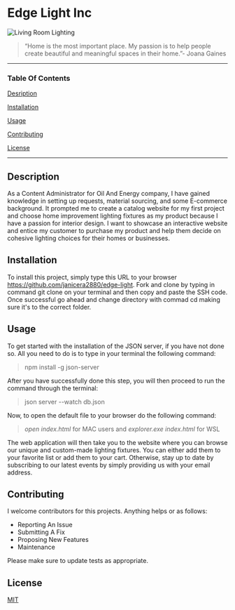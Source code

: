 # Edge Light Inc

![Living Room Lighting](https://res.litfad.com/site/img/item/2022/06/18/4989236/1200x1200.jpg) 

> “Home is the most important place. My passion is to help people create beautiful and meaningful spaces in their home.”- Joana Gaines 

 

___ 

### Table Of Contents 

[Desription](#description) 

[Installation](#installation) 

[Usage](#usage) 

[Contributing](#contributing) 

[License](#license) 

___ 

## Description 

As a Content Administrator for Oil And Energy company, I have gained knowledge in setting up requests, material sourcing, and some E-commerce background.  It prompted me to create a catalog website for my first project and choose home improvement lighting fixtures as my product because I have a passion for interior design.  I want to showcase an interactive website and entice my customer to purchase my product and help them decide on cohesive lighting choices for their homes or businesses.

## Installation 

To install this project, simply type this URL to your browser https://github.com/janicera2880/edge-light. Fork and clone by typing in command git clone on your terminal and then copy and paste the SSH code.  Once successful go ahead and change directory with commad cd making sure it's to the correct folder.


## Usage 

To get started with the installation of the JSON server, if you have not done so.  All you need to do is to type in your terminal the following command:

> npm install -g json-server

After you have successfully done this step, you will then proceed to run the command through the terminal:

> json server --watch db.json

Now, to open the default file to your browser do the following command:

> _open index.html_ for MAC users and _explorer.exe index.html_ for WSL

The web application will then take you to the website where you can browse our unique and custom-made lighting fixtures.  You can either add them to your favorite list or add them to your cart.  Otherwise, stay up to date by subscribing to our latest events by simply providing us with your email address.



## Contributing 

I welcome contributors for this projects.  Anything helps or as follows:

* Reporting An Issue
* Submitting A Fix
* Proposing New Features
* Maintenance

Please make sure to update tests as appropriate.

 

## License 

[MIT](“https://github.com/janicera2880/fixture-catalog/blob/main/LICENSE”)